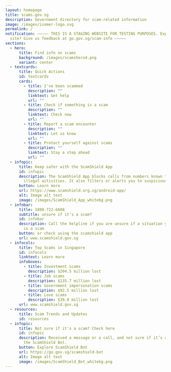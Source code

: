 ```yaml
---
layout: homepage
title: scams.gov.sg
description: Government directory for scam-related information
image: /images/isomer-logo.svg
permalink: /
notification: ––––– THIS IS A STAGING WEBSITE FOR TESTING PURPOSES. Explored the
  site? Give us feedback at go.gov.sg/scam-info –––––
sections:
  - hero:
      title: Find info on scams
      background: /images/scamshero4.png
      variant: center
  - textcards:
      title: Quick Actions
      id: textcards
      cards:
        - title: I've been scammed
          description: ""
          linktext: Get help
          url: ""
        - title: Check if something is a scam
          description: ""
          linktext: Check now
          url: ""
        - title: Report a scam encounter
          description: ""
          linktext: Let us know
          url: ""
        - title: Protect yourself against scams
          description: ""
          linktext: Stay a step ahead
          url: ""
  - infopic:
      title: Keep safer with the ScamShield App
      id: infopic
      description: The ScamShield App blocks calls from numbers known to be used in
        illegal activities. It also filters or alerts you to suspicious SMSes.
      button: Learn more
      url: https://www.scamshield.org.sg/android-app/
      alt: Image alt text
      image: /images/ScamShield_App_whitebg.png
  - infobar:
      title: 1800-722-6688
      subtitle: unsure if it's a scam?
      id: infobar
      description: Call the helpline if you are unsure if a situation you are facing
        is a scam
      button: or check using the scamshield app
      url: www.scamshield.gov.sg
  - infocols:
      title: Top Scams in Singapore
      id: infocols
      linktext: Learn more
      infoboxes:
        - title: Investment scams
          description: $204.5 million lost
        - title: Job scams
          description: $135.7 million lost
        - title: Government impersonation scams
          description: $92.5 million lost
        - title: Love scams
          description: $39.8 million lost
      url: www.scamshield.gov.sg
  - resources:
      title: Scam Trends and Updates
      id: resources
  - infopic:
      title: Not sure if it's a scam? Check here
      id: infopic
      description: Received a message or a call, and not sure if it’s a scam? Check on
        the ScamShield Bot.
      button: Explore ScamShield Bot
      url: https://go.gov.sg/scamshield-bot
      alt: Image alt text
      image: /images/ScamShield_Bot_whitebg.png
---
```

